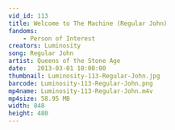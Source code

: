 ```yaml
---
vid_id: 113
title: Welcome to The Machine (Regular John)
fandoms:
    - Person of Interest
creators: Luminosity
song: Regular John
artist: Queens of the Stone Age
date:   2013-03-01 10:00:00
thumbnail: Luminosity-113-Regular-John.jpg
barcode: Luminosity-113-Regular-John.png
mp4name: Luminosity-113-Regular-John.m4v
mp4size: 58.95 MB
width: 848
height: 480
---
```



  